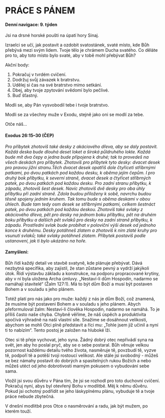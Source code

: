# PRÁCE  S PÁNEM

#### Denní navigace: 9. týden

Jsi na drsné horské poušti na úpatí hory Sinaj.

Izraelci se učí, jak postavit a ozdobit svatostánek, svaté místo, kde Bůh přebývá mezi svým lidem. Tvoje tělo je chrámem Ducha svatého. Co děláte pro to, aby toto místo bylo svaté, aby v tobě mohl přebývat Bůh?

Akční body:
1. Pokračuj v tvrdém cvičení.
2. Dodržuj svůj závazek k bratrstvu.
3. Udělej si čas na své bratrstvo mimo setkání.
4. Dbej, aby tvoje zpytování svědomí bylo pečlivé.
5. Buď šťastný.

Modli se, aby Pán vysvobodil tebe i tvoje bratrstvo.

Modli se za všechny muže v Exodu, stejně jako oni se modlí za tebe.

Otče náš...

#### Exodus 26:15–30 (ČEP)
*Pro příbytek zhotovíš také desky z akáciového dřeva, aby se daly postavit. Každá deska bude dlouhá deset loket a široká půldruhého lokte. Každá bude mít dva čepy a jedna bude připojena k druhé; tak to provedeš na všech deskách pro příbytek. Zhotovíš pro příbytek tyto desky: dvacet desek pro pravou jižní stranu.Těch dvacet desek opatříš dole čtyřiceti stříbrnými patkami, po dvou patkách pod každou desku, k oběma jejím čepům. I pro druhý bok příbytku, k severní straně, dvacet desek a čtyřicet stříbrných patek, po dvou patkách pod každou desku. Pro zadní stranu příbytku, k západu, zhotovíš šest desek. Navíc zhotovíš dvě desky pro oba úhly příbytku při zadní straně. Zdola budou přiloženy k sobě, navrchu budou těsně spojeny jedním kruhem. Tak tomu bude s oběma deskami v obou úhlech. Bude tam tedy osm desek se stříbrnými patkami, celkem šestnáct patek, po dvou patkách pod každou deskou. Zhotovíš také svlaky z akáciového dřeva, pět pro desky na jednom boku příbytku, pět na druhém boku příbytku a dalších pět svlaků pro desky na zadní straně příbytku, k západu. Prostřední svlak bude probíhat v poloviční výši desek od jednoho konce k druhému. Desky potáhneš zlatem a zhotovíš k nim zlaté kruhy pro vsunutí svlaků; také svlaky potáhneš zlatem. Příbytek postavíš podle ustanovení, jak ti bylo ukázáno na hoře.*

#### Zamyšlení:
Bůh řídí každý detail ve stavbě svatyně, kde plánuje přebývat. Dává nezbytná specifika, aby zajistil, že stan zůstane pevný a vydrží jakýkoli útok. Řídí výstavbu základu a konstrukce, na podporu propracované krytiny, aby v ní byla uložena Archa úmluvy. „Nestaví-li dům Hospodin, nadarmo se namáhají stavitelé“ (Žalm 127:1). Má to být dům Boží a musí být postaven Bohem a v souladu s jeho plánem. 

Totéž platí pro nás jako pro muže: každý z nás je dům Boží, což znamená, že musíme být postaveni Bohem a v souladu s jeho plánem. Abych přeformuloval žalm: Nestaví-li člověka Hospodin, nadarmo se namáhá. To je příliš často naše chyba. Chybně věříme, že náš úspěch a produktivita spočívá výhradně na naší vlastní síle. Snažíme se dosáhnout velikosti, abychom se mohli Otci plně představit a říci mu: „Tohle jsem již učinil a nyní ti to nabízím“. Tento postoj je založen na hluboké lži.

Otec si tě přeje vychovat, jeho syna. Žádný dobrý otec nepřivádí syna na svět, jen aby ho poslal pryč, aby se o sebe postaral. Bůh věnuje velkou pozornost každému detailu tvého života, nasměruje tě, povzbudí tě, vyzve tě, podpoří tě a potěší tvoji rostoucí velikost. Ale stále jsi svobodný - můžeš se bez námahy postavit do dobrých a spasitelných rukou Božích a nebo můžeš utéct od jeho dobrotivosti marným pokusem o vybudování sebe sama.

Vložil jsi svou důvěru v Pána tím, že jsi se rozhodl pro toto duchovní cvičení. Pokračuj nyní, abys byl otevřený Bohu v modlitbě. Měj k němu důvěru. Pokud jsi ochotný podřídit se jeho láskyplnému plánu, vybuduje tě a tvoje práce nebude zbytečná.

V dnešní modlitbě pros Otce o nasměrování a radu, jak být mužem, po kterém touží.
